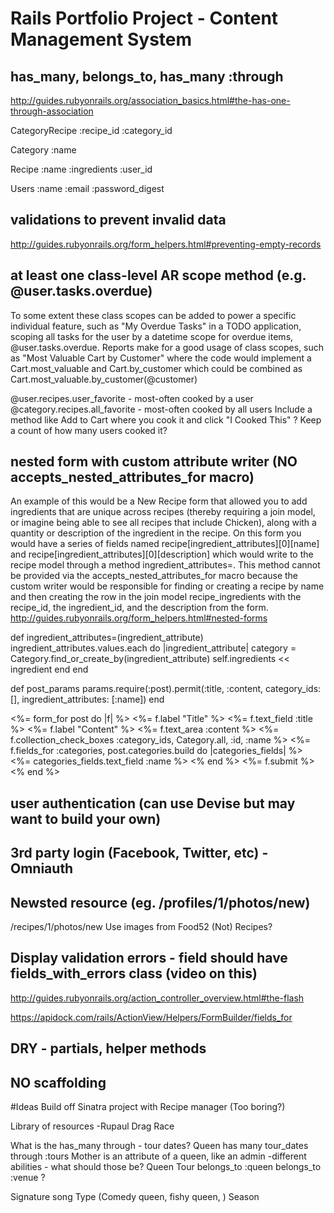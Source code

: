 # Rails Portfolio Project - Content Management System

## has_many, belongs_to, has_many :through
http://guides.rubyonrails.org/association_basics.html#the-has-one-through-association

CategoryRecipe
:recipe_id
:category_id

Category
:name

Recipe
:name
:ingredients
:user_id

Users
:name
:email
:password_digest

## validations to prevent invalid data
http://guides.rubyonrails.org/form_helpers.html#preventing-empty-records

## at least one class-level AR scope method (e.g. @user.tasks.overdue)
  To some extent these class scopes can be added to power a specific individual feature, such as "My Overdue Tasks" in a TODO application, scoping all tasks for the user by a datetime scope for overdue items, @user.tasks.overdue. Reports make for a good usage of class scopes, such as "Most Valuable Cart by Customer" where the code would implement a Cart.most_valuable and Cart.by_customer which could be combined as Cart.most_valuable.by_customer(@customer)

@user.recipes.user_favorite - most-often cooked by a user
@category.recipes.all_favorite - most-often cooked by all users
  Include a method like Add to Cart where you cook it and click "I Cooked This" ? Keep a count of how many users cooked it?

## nested form with custom attribute writer (NO accepts_nested_attributes_for macro)
  An example of this would be a New Recipe form that allowed you to add ingredients that are unique across recipes (thereby requiring a join model, or imagine being able to see all recipes that include Chicken), along with a quantity or description of the ingredient in the recipe. On this form you would have a series of fields named recipe[ingredient_attributes][0][name] and recipe[ingredient_attributes][0][description] which would write to the recipe model through a method ingredient_attributes=. This method cannot be provided via the accepts_nested_attributes_for macro because the custom writer would be responsible for finding or creating a recipe by name and then creating the row in the join model recipe_ingredients with the recipe_id, the ingredient_id, and the description from the form.
  http://guides.rubyonrails.org/form_helpers.html#nested-forms

  def ingredient_attributes=(ingredient_attribute)
    ingredient_attributes.values.each do |ingredient_attribute|
      category = Category.find_or_create_by(ingredient_attribute)
      self.ingredients << ingredient
    end
  end

  def post_params
    params.require(:post).permit(:title, :content, category_ids:[], ingredient_attributes: [:name])
  end

  <%= form_for post do |f| %>
  <%= f.label "Title" %>
  <%= f.text_field :title %>
  <%= f.label "Content" %>
  <%= f.text_area :content %>
  <%= f.collection_check_boxes :category_ids, Category.all, :id, :name %>
  <%= f.fields_for :categories, post.categories.build do |categories_fields| %>
    <%= categories_fields.text_field :name %>
  <% end %>
  <%= f.submit %>
<% end %>

## user authentication (can use Devise but may want to build your own)
## 3rd party login (Facebook, Twitter, etc) - Omniauth
## Newsted resource (eg. /profiles/1/photos/new)
  /recipes/1/photos/new
  Use images from Food52 (Not) Recipes?

## Display validation errors - field should have fields_with_errors class (video on this)
http://guides.rubyonrails.org/action_controller_overview.html#the-flash

https://apidock.com/rails/ActionView/Helpers/FormBuilder/fields_for
## DRY - partials, helper methods
## NO scaffolding

#Ideas
Build off Sinatra project with Recipe manager
(Too boring?)

Library of resources
-Rupaul Drag Race

  What is the has_many through - tour dates?
  Queen has many tour_dates through :tours
  Mother is an attribute of a queen, like an admin
    -different abilities - what should those be?
  Queen
  Tour
  belongs_to :queen
  belongs_to  :venue ?

  Signature song
  Type (Comedy queen, fishy queen, )
  Season
